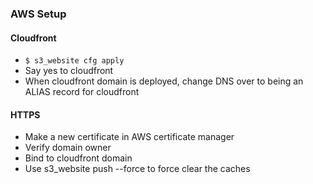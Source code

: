 ### AWS Setup

#### Cloudfront

* `$ s3_website cfg apply`
* Say yes to cloudfront
* When cloudfront domain is deployed, change DNS over to being an ALIAS record for cloudfront

#### HTTPS

* Make a new certificate in AWS certificate manager
* Verify domain owner
* Bind to cloudfront domain
* Use s3_website push --force to force clear the caches
